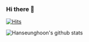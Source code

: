 ### Hi there 👋

[![Hits](https://hits.seeyoufarm.com/api/count/incr/badge.svg?url=https%3A%2F%2Fgithub.com%2FHanseunghoon&count_bg=%23475DE0&title_bg=%23000000&icon=&icon_color=%23E7E7E7&title=Hits&edge_flat=false)](https://hits.seeyoufarm.com)

<!--
**Hanseunghoon/Hanseunghoon** is a ✨ _special_ ✨ repository because its `README.md` (this file) appears on your GitHub profile.

Here are some ideas to get you started:

- 🔭 I’m currently working on ...
- 🌱 I’m currently learning ...
- 👯 I’m looking to collaborate on ...
- 🤔 I’m looking for help with ...
- 💬 Ask me about ...
- 📫 How to reach me: ...
- 😄 Pronouns: ...
- ⚡ Fun fact: ...
-->


![Hanseunghoon's github stats](https://github-readme-stats.vercel.app/api?username=Hanseunghoon&show_icons=true)
